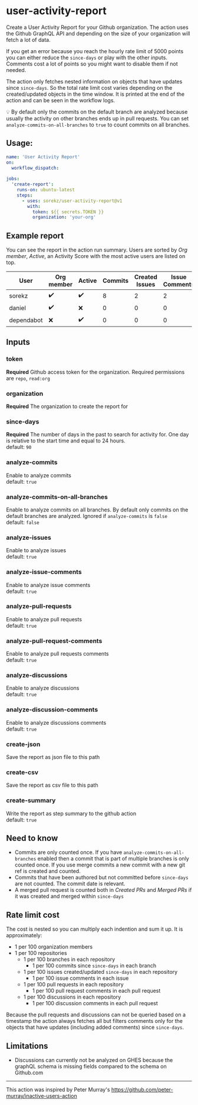 # user-activity-report
Create a User Activity Report for your Github organization. The action uses the Github GraphQL API and depending on the size of your organization will fetch a lot of data.

If you get an error because you reach the hourly rate limit of 5000 points you can either reduce the `since-days` or play with the other inputs. Comments cost a lot of points so you might want to disable them if not needed.

The action only fetches nested information on objects that have updates since `since-days`. So the total rate limit cost varies depending on the created/updated objects in the time window. It is printed at the end of the action and can be seen in the workflow logs.

💡 By default only the commits on the default branch are analyzed because usually the activity on other branches ends up in pull requests. You can set `analyze-commits-on-all-branches` to `true` to count commits on all branches.


## Usage:
```yaml
name: 'User Activity Report'
on:
  workflow_dispatch:
  
jobs:
  'create-report':
    runs-on: ubuntu-latest
    steps:
      - uses: sorekz/user-activity-report@v1
        with:
          token: ${{ secrets.TOKEN }}
          organization: 'your-org'
```


## Example report
You can see the report in the action run summary. Users are sorted by *Org member*, *Active*, an Activity Score with the most active users are listed on top.

| User | Org member | Active | Commits | Created Issues | Issue Comments | Created PRs | Merged PRs | PR Comments | Created Discussions | Discussion Comments |
|---|---|---|---|---|---|---|---|---|---|---|
| sorekz | ✔️ | ✔️ | 8 | 2 | 2 | 1 | 1 | 1 | 1 | 2 |
| daniel | ✔️ | ❌ | 0 | 0 | 0 | 0 | 0 | 0 | 0 | 0 |
| dependabot | ❌ | ✔️ | 0 | 0 | 0 | 8 | 0 | 0 | 0 | 0 |

## Inputs
### token
**Required** Github access token for the organization. Required permissions are `repo`, `read:org`

### organization
**Required** The organization to create the report for

### since-days
**Required** The number of days in the past to search for activity for. One day is relative to the start time and equal to 24 hours.\
default: `90`

### analyze-commits
Enable to analyze commits\
default: `true`

### analyze-commits-on-all-branches
Enable to analyze commits on all branches. By default only commits on the default branches are analyzed. Ignored if `analyze-commits` is `false`\
default: `false`

### analyze-issues
Enable to analyze issues\
default: `true`

### analyze-issue-comments
Enable to analyze issue comments\
default: `true`

### analyze-pull-requests
Enable to analyze pull requests\
default: `true`

### analyze-pull-request-comments
Enable to analyze pull requests comments\
default: `true`

### analyze-discussions
Enable to analyze discussions\
default: `true`

### analyze-discussion-comments
Enable to analyze discussions comments\
default: `true`

### create-json
Save the report as json file to this path

### create-csv
Save the report as csv file to this path

### create-summary
Write the report as step summary to the github action\
default: `true`

## Need to know
- Commits are only counted once. If you have `analyze-commits-on-all-branches` enabled then a commit that is part of multiple branches is only counted once. If you use merge commits a new commit with a new git ref is created and counted.
- Commits that have been authored but not committed before `since-days` are not counted. The commit date is relevant.
- A merged pull request is counted both in *Created PRs* and *Merged PRs* if it was created and merged within `since-days`

## Rate limit cost
The cost is nested so you can multiply each indention and sum it up. It is approximately:
- 1 per 100 organization members
- 1 per 100 repositories
  - 1 per 100 branches in each repository
    - 1 per 100 commits since `since-days` in each branch
  - 1 per 100 issues created/updated `since-days` in each repository
    - 1 per 100 issue comments in each issue
  - 1 per 100 pull requests in each repository
    - 1 per 100 pull request comments in each pull request
  - 1 per 100 discussions in each repository
    - 1 per 100 discussion comments in each pull request

Because the pull requests and discussions can not be queried based on a timestamp the action always fetches all but filters comments only for the objects that have updates (including added comments) since `since-days`.

## Limitations
- Discussions can currently not be analyzed on GHES because the graphQL schema is missing fields compared to the schema on Github.com

---

This action was inspired by Peter Murray's https://github.com/peter-murray/inactive-users-action
